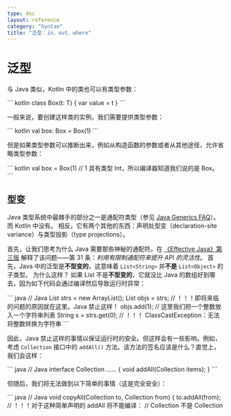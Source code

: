 ```yaml
---
type: doc
layout: reference
category: "Syntax"
title: "泛型：in、out、where"
---
```


# 泛型

与 Java 类似，Kotlin 中的类也可以有类型参数：

<div class="sample" markdown="1" theme="idea" data-highlight-only>
``` kotlin
class Box<T>(t: T) {
    var value = t
}
```
</div>

一般来说，要创建这样类的实例，我们需要提供类型参数：

<div class="sample" markdown="1" theme="idea" data-highlight-only>
``` kotlin
val box: Box<Int> = Box<Int>(1)
```
</div>

但是如果类型参数可以推断出来，例如从构造函数的参数或者从其他途径，允许省略类型参数：

<div class="sample" markdown="1" theme="idea" data-highlight-only>
``` kotlin
val box = Box(1) // 1 具有类型 Int，所以编译器知道我们说的是 Box<Int>。
```
</div>

## 型变

Java 类型系统中最棘手的部分之一是通配符类型（参见 [Java Generics FAQ](http://www.angelikalanger.com/GenericsFAQ/JavaGenericsFAQ.html)）。
而 Kotlin 中没有。 相反，它有两个其他的东西：声明处型变（declaration-site variance）与类型投影（type projections）。

首先，让我们思考为什么 Java 需要那些神秘的通配符。在 [《Effective Java》第三版](http://www.oracle.com/technetwork/java/effectivejava-136174.html) 解释了该问题——第 31 条：*利用有限制通配符来提升 API 的灵活性*。
首先，Java 中的泛型是**不型变的**，这意味着 `List<String>` 并**不是** `List<Object>` 的子类型。
为什么这样？ 如果 List 不是**不型变的**，它就没<!--
-->比 Java 的数组好到哪去，因为如下代码会通过编译然后导致运行时异常：

<div class="sample" markdown="1" theme="idea" data-highlight-only>
``` java
// Java
List<String> strs = new ArrayList<String>();
List<Object> objs = strs; // ！！！即将来临的问题的原因就在这里。Java 禁止这样！
objs.add(1); // 这里我们把一个整数放入一个字符串列表
String s = strs.get(0); // ！！！ ClassCastException：无法将整数转换为字符串
```
</div>

因此，Java 禁止这样的事情以保证运行时的安全。但这样会有一些影响。例如，考虑 `Collection` 接口中的 `addAll()`
方法。该方法的签名应该是什么？直觉上，我们会这样：

<div class="sample" markdown="1" theme="idea" data-highlight-only>
``` java
// Java
interface Collection<E> …… {
  void addAll(Collection<E> items);
}
```
</div>

但随后，我们将无法做到以下简单的事情（这是完全安全）：

<div class="sample" markdown="1" theme="idea" data-highlight-only>
``` java
// Java
void copyAll(Collection<Object> to, Collection<String> from) {
  to.addAll(from);
  // ！！！对于这种简单声明的 addAll 将不能编译：
  // Collection<String> 不是 Collection<Object> 的子类型
}
```
</div>

（在 Java 中，我们艰难地学到了这个教训，参见[《Effective Java》第三版](http://www.oracle.com/technetwork/java/effectivejava-136174.html)，第 28 条：*列表优先于数组*）


这就是为什么 `addAll()` 的实际签名是以下这样：

<div class="sample" markdown="1" theme="idea" data-highlight-only>
``` java
// Java
interface Collection<E> …… {
  void addAll(Collection<? extends E> items);
}
```
</div>

**通配符类型参数** `? extends E` 表示此方法接受 `E` *或者 `E` 的 一些子类型*对象的集合，而不只是 `E` 自身。
这意味着我们可以安全地从其中（该集合中的元素是 E 的子类的实例）**读取** `E`，但**不能写入**，
因为我们不知道什么对象符合那个未知的 `E` 的子类型。
反过来，该限制可以让`Collection<String>`表示为`Collection<? extends Object>`的子类型。
简而言之，带 **extends** 限定（**上界**）的通配符类型使得类型是**协变的（covariant）**。

理解为什么这个技巧能够工作的关键相当简单：如果只能从集合中获取项目，那么使用 `String` 的集合，
并且从其中读取 `Object` 也没问题 。反过来，如果只能向集合中 _放入_ 项目，就可以用
`Object` 集合并向其中放入 `String`：在 Java 中有 `List<? super String>` 是 `List<Object>` 的一个**超类**。

后者称为**逆变性（contravariance）**，并且对于 `List <? super String>` 你只能调用接受 String 作为参数的方法
（例如，你可以调用 `add(String)` 或者 `set(int, String)`），当然<!--
-->如果调用函数返回 `List<T>` 中的 `T`，你得到的并非一个 `String` 而是一个 `Object`。

Joshua Bloch 称那些你只能从中**读取**的对象为**生产者**，并称那些你只能**写入**的对象为**消费者**。他建议：“*为了灵活性最大化，在表示生产者或消费者的输入参数上使用通配符类型*”，并提出了以下助记符：

*PECS 代表生产者-Extens，消费者-Super（Producer-Extends, Consumer-Super）。*

*注意*：如果你使用一个生产者对象，如 `List<? extends Foo>`，在该对象上不允许调用 `add()` 或 `set()`。但这并不意味着<!--
-->该对象是**不可变的**：例如，没有什么阻止你调用 `clear()`从列表中删除所有项目，因为 `clear()`
根本无需任何参数。通配符（或其他类型的型变）保证的唯一的事情是**类型安全**。不可变性完全是另一回事。

### 声明处型变

假设有一个泛型接口 `Source<T>`，该接口中不存在任何以 `T` 作为参数的方法，只是方法返回 `T` 类型值：

<div class="sample" markdown="1" theme="idea" data-highlight-only>
``` java
// Java
interface Source<T> {
  T nextT();
}
```
</div>

那么，在 `Source <Object>` 类型的变量中存储 `Source <String>` 实例的引用是极为安全的——没有消费者-方法可以调用。但是 Java 并不知道这一点，并且仍然禁止这样操作：

<div class="sample" markdown="1" theme="idea" data-highlight-only>
``` java
// Java
void demo(Source<String> strs) {
  Source<Object> objects = strs; // ！！！在 Java 中不允许
  // ……
}
```
</div>

为了修正这一点，我们必须声明对象的类型为 `Source<? extends Object>`，这是毫无意义的，因为我们可以像以前一样在该对象上调用所有相同的方法，所以更复杂的类型并没有带来价值。但编译器并不知道。

在 Kotlin 中，有一种方法向编译器解释这种情况。这称为**声明处型变**：我们可以标注 `Source` 的**类型参数** `T` 来确保它仅从 `Source<T>` 成员中**返回**（生产），并从不被消费。
为此，我们提供 **out** 修饰符：

<div class="sample" markdown="1" theme="idea" data-highlight-only>
``` kotlin
interface Source<out T> {
    fun nextT(): T
}

fun demo(strs: Source<String>) {
    val objects: Source<Any> = strs // 这个没问题，因为 T 是一个 out-参数
    // ……
}
```
</div>

一般原则是：当一个类 `C` 的类型参数 `T` 被声明为 **out** 时，它就只能出现在 `C` 的成员的**输出**\-位置，但回报是 `C<Base>` 可以安全地作为
`C<Derived>`的超类。

简而言之，他们说类 `C` 是在参数 `T` 上是**协变的**，或者说 `T` 是一个**协变的**类型参数。
你可以认为 `C` 是 `T` 的**生产者**，而不是 `T` 的**消费者**。

**out**修饰符称为**型变注解**，并且由于它在类型参数声明处提供，所以我们讲**声明处型变**。
这与 Java 的**使用处型变**相反，其类型用途通配符使得类型协变。

另外除了 **out**，Kotlin 又补充了一个型变注释：**in**。它使得一个类型参数**逆变**：只可以被消费而不可以<!--
-->被生产。逆变类型的一个很好的例子是 `Comparable`：

<div class="sample" markdown="1" theme="idea" data-highlight-only>
``` kotlin
interface Comparable<in T> {
    operator fun compareTo(other: T): Int
}

fun demo(x: Comparable<Number>) {
    x.compareTo(1.0) // 1.0 拥有类型 Double，它是 Number 的子类型
    // 因此，我们可以将 x 赋给类型为 Comparable <Double> 的变量
    val y: Comparable<Double> = x // OK！
}
```
</div>

我们相信 **in** 和 **out** 两词是自解释的（因为它们已经在 C# 中成功使用很长时间了），
因此上面提到的助记符不是真正需要的，并且可以将其改写为更高的目标：

**[存在性（The Existential）](https://zh.wikipedia.org/wiki/%E5%AD%98%E5%9C%A8%E4%B8%BB%E4%B9%89) 转换：消费者 in, 生产者 out\!** :-)

## 类型投影

{:#使用处型变类型投影}

### 使用处型变：类型投影

将类型参数 T 声明为 *out* 非常方便，并且能避免使用处子类型化的麻烦，但是有些类实际上**不能**限制为只返回 `T`！
一个很好的例子是 Array：

<div class="sample" markdown="1" theme="idea" data-highlight-only>
``` kotlin
class Array<T>(val size: Int) {
    fun get(index: Int): T { …… }
    fun set(index: Int, value: T) { …… }
}
```
</div>

该类在 `T` 上既不能是协变的也不能是逆变的。这造成了一些不灵活性。考虑下述函数：

<div class="sample" markdown="1" theme="idea" data-highlight-only>
``` kotlin
fun copy(from: Array<Any>, to: Array<Any>) {
    assert(from.size == to.size)
    for (i in from.indices)
        to[i] = from[i]
}
```
</div>

这个函数应该将项目从一个数组复制到另一个数组。让我们尝试在实践中应用它：

<div class="sample" markdown="1" theme="idea" data-highlight-only>
``` kotlin
val ints: Array<Int> = arrayOf(1, 2, 3)
val any = Array<Any>(3) { "" } 
copy(ints, any) // 错误：期望 (Array<Any>, Array<Any>)
```
</div>

这里我们遇到同样熟悉的问题：`Array <T>` 在 `T` 上是**不型变的**，因此 `Array <Int>` 和 `Array <Any>` 都不是<!--
-->另一个的子类型。为什么？ 再次重复，因为 copy **可能**做坏事，也就是说，例如它可能尝试**写**一个 String 到 `from`，
并且如果我们实际上传递一个 `Int` 的数组，一段时间后将会抛出一个 `ClassCastException` 异常。

那么，我们唯一要确保的是 `copy()` 不会做任何坏事。我们想阻止它**写**到 `from`，我们可以：

<div class="sample" markdown="1" theme="idea" data-highlight-only>
``` kotlin
fun copy(from: Array<out Any>, to: Array<Any>) { …… }
```
</div>

这里发生的事情称为**类型投影**：我们说`from`不仅仅是一个数组，而是一个受限制的（**投影的**）数组：我们只可以调用返回类型为类型参数
`T` 的方法，如上，这意味着我们只能调用 `get()`。这就是我们的**使用处型变**的用法，并且是对应于 Java 的 `Array<? extends Object>`、
但使用更简单些的方式。

你也可以使用 **in** 投影一个类型：

<div class="sample" markdown="1" theme="idea" data-highlight-only>
``` kotlin
fun fill(dest: Array<in String>, value: String) { …… }
```
</div>

`Array<in String>` 对应于 Java 的 `Array<? super String>`，也就是说，你可以传递一个 `CharSequence` 数组或一个 `Object` 数组给 `fill()` 函数。

### 星投影

有时你想说，你对类型参数一无所知，但仍然希望以安全的方式使用它。
这里的安全方式是定义泛型类型的这种投影，该泛型类型的每个具体实例化将是该投影的子类型。

Kotlin 为此提供了所谓的**星投影**语法：

 - 对于 `Foo <out T : TUpper>`，其中 `T` 是一个具有上界 `TUpper` 的协变类型参数，`Foo <*>` 等价于 `Foo <out TUpper>`。 这意味着当 `T` 未知时，你可以安全地从 `Foo <*>` *读取* `TUpper` 的值。
 - 对于 `Foo <in T>`，其中 `T` 是一个逆变类型参数，`Foo <*>` 等价于 `Foo <in Nothing>`。 这意味着当 `T` 未知时，没有什么可以以安全的方式*写入* `Foo <*>`。
 - 对于 `Foo <T : TUpper>`，其中 `T` 是一个具有上界 `TUpper` 的不型变类型参数，`Foo<*>` 对于读取值时等价于 `Foo<out TUpper>` 而对于写值时等价于 `Foo<in Nothing>`。

如果泛型类型具有多个类型参数，则每个类型参数都可以单独投影。
例如，如果类型被声明为 `interface Function <in T, out U>`，我们可以想象以下星投影：

 - `Function<*, String>` 表示 `Function<in Nothing, String>`；
 - `Function<Int, *>` 表示 `Function<Int, out Any?>`；
 - `Function<*, *>` 表示 `Function<in Nothing, out Any?>`。

*注意*：星投影非常像 Java 的原始类型，但是安全。

## 泛型函数

不仅类可以有类型参数。函数也可以有。类型参数要放在函数名称之前：

<div class="sample" markdown="1" theme="idea" data-highlight-only>
``` kotlin
fun <T> singletonList(item: T): List<T> {
    // ……
}

fun <T> T.basicToString() : String {  // 扩展函数
    // ……
}
```
</div>

要调用泛型函数，在调用处函数名**之后**指定类型参数即可：

<div class="sample" markdown="1" theme="idea" data-highlight-only>
``` kotlin
val l = singletonList<Int>(1)
```
</div>

可以省略能够从上下文中推断出来的类型参数，所以以下示例同样适用：

<div class="sample" markdown="1" theme="idea" data-highlight-only>
``` kotlin
val l = singletonList(1)
```
</div>

## 泛型约束

能够替换给定类型参数的所有可能类型的集合可以由**泛型约束**限制。

### 上界

最常见的约束类型是与 Java 的 *extends* 关键字对应的 **上界**：

<div class="sample" markdown="1" theme="idea" data-highlight-only>
``` kotlin
fun <T : Comparable<T>> sort(list: List<T>) {  …… }
```
</div>

冒号之后指定的类型是**上界**：只有 `Comparable<T>` 的子类型可以替代 `T`。 例如：

<div class="sample" markdown="1" theme="idea" data-highlight-only>
``` kotlin
sort(listOf(1, 2, 3)) // OK。Int 是 Comparable<Int> 的子类型
sort(listOf(HashMap<Int, String>())) // 错误：HashMap<Int, String> 不是 Comparable<HashMap<Int, String>> 的子类型
```
</div>

默认的上界（如果没有声明）是 `Any?`。在尖括号中只能指定一个上界。
如果同一类型参数需要多个上界，我们需要一个单独的 **where**\-子句：

<div class="sample" markdown="1" theme="idea" data-highlight-only auto-indent="false">
``` kotlin
fun <T> copyWhenGreater(list: List<T>, threshold: T): List<String>
    where T : CharSequence,
          T : Comparable<T> {
    return list.filter { it > threshold }.map { it.toString() }
}
```
</div>

## 类型擦除

Kotlin 为泛型声明用法执行的类型安全检测仅在编译期进行。
运行时泛型类型的实例不保留关于其类型实参的任何信息。
其类型信息称为被*擦除*。例如，`Foo<Bar>` 与 `Foo<Baz?>` 的实例都会被擦除为
`Foo<*>`。

因此，并没有通用的方法在运行时检测一个泛型类型的实例是否通过指定类型参数所创建
，并且编译器[禁止这种 *is*{: .keyword } 检测](typecasts.html#类型擦除与泛型检测)。

类型转换为带有具体类型参数的泛型类型，如 `foo as List<String>` 无法在运行时检测。
当高级程序逻辑隐含了类型转换的类型安全而无法直接通过编译器推断时，
可以使用这种[非受检类型转换](typecasts.html#非受检类型转换)。编译器会对非受检类型转换发出警告，并且在<!--
-->运行时只对非泛型部分检测（相当于 `foo as List<*>`）。
 
泛型函数调用的类型参数也同样只在编译期检测。在函数体内部，
类型参数不能用于类型检测，并且类型转换为类型参数（`foo as T`）也是非受检的。然而，
内联函数的[具体化的类型参数](inline-functions.html#具体化的类型参数)会由<!--
-->调用处内联函数体中的类型实参所代入，因此可以用于类型检测与转换，
与上述泛型类型的实例具有相同限制。
